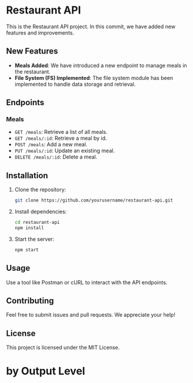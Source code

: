 # Restaurant API

This is the Restaurant API project. In this commit, we have added new features and improvements.

## New Features

- **Meals Added**: We have introduced a new endpoint to manage meals in the restaurant.
- **File System (FS) Implemented**: The file system module has been implemented to handle data storage and retrieval.

## Endpoints

### Meals

- `GET /meals`: Retrieve a list of all meals.
- `GET /meals/:id`: Retrieve a meal by id.
- `POST /meals`: Add a new meal. <!-- Pending -->
- `PUT /meals/:id`: Update an existing meal. <!-- Pending -->
- `DELETE /meals/:id`: Delete a meal. <!-- Pending -->

## Installation

1. Clone the repository:
    ```sh
    git clone https://github.com/yourusername/restaurant-api.git
    ```
2. Install dependencies:
    ```sh
    cd restaurant-api
    npm install
    ```
3. Start the server:
    ```sh
    npm start
    ```

## Usage

Use a tool like Postman or cURL to interact with the API endpoints.

## Contributing

Feel free to submit issues and pull requests. We appreciate your help!

## License

This project is licensed under the MIT License.

# by Output Level